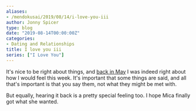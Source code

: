```yaml
---
aliases:
- /mendokusai/2019/08/14/i-love-you-iii
author: Jonny Spicer
type: blog
date: "2019-08-14T00:00:00Z"
categories:
- Dating and Relationships
title: I love you iii
series: ["I Love You"]
---
```

It's nice to be right about things, and [back in May](/blog/i-love-you-ii) I was indeed right about how I would feel
this week. It's important that some things are said, and all that's important is that you say them, not what they might be met with.

But equally, hearing it back is a pretty special feeling too. I hope Mica finally got what she wanted.
